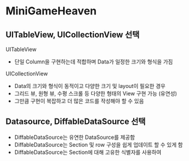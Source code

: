# MiniGameHeaven

## UITableView, UICollectionView 선택
UITableView
- 단일 Column을 구현하는데 적합하며 Data가 일정한 크기와 형식을 가짐

UICollectionView
- Data의 크기와 형식이 동적이고 다양한 크기 및 layout이 필요한 경우
- 그리드 뷰, 원형 뷰, 수평 스크롤 등 다양한 형태의 View 구현 가능 (유연성)
- 그만큼 구현이 복잡하고 더 많은 코드를 작성해야 할 수 있음


## Datasource, DiffableDataSource 선택
- DiffableDataSource는 유연한 DataSource를 제공함
- DiffableDataSource는 Section 및 row 구성을 쉽게 업데이트 할 수 있게 함
- DiffableDataSource는 Section에 대해 고유한 식별자를 사용하여

